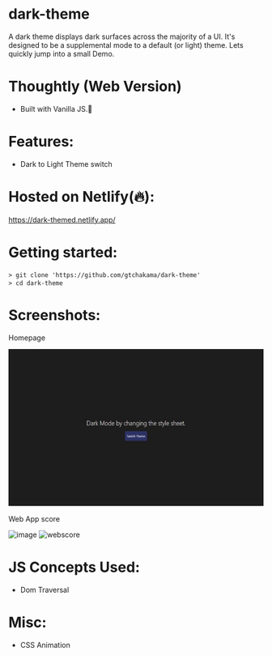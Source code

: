 # dark-theme
A dark theme displays dark surfaces across the majority of a UI. It's designed to be a supplemental mode to a default (or light) theme. Lets quickly jump into a small Demo.



# Thoughtly (Web Version)
* Built with Vanilla JS.💙

# Features:
* Dark to Light Theme switch

# Hosted on Netlify(🔥):
https://dark-themed.netlify.app/

# Getting started:
```
> git clone 'https://github.com/gtchakama/dark-theme'
> cd dark-theme

```

# Screenshots:

 Homepage

![image](dark-theme-mini.jpg)

 Web App score 
 
 ![image](webscore.png)
![webscore](https://user-images.githubusercontent.com/37905683/123930824-5f296b00-d990-11eb-858b-6d532dd2a893.png)

# JS Concepts Used:
* Dom Traversal

# Misc:
* CSS Animation
